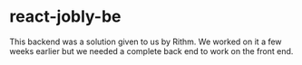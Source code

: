 # react-jobly-be

This backend was a solution given to us by Rithm. We worked on it a few weeks earlier but we needed a complete back end to work on the front end.
